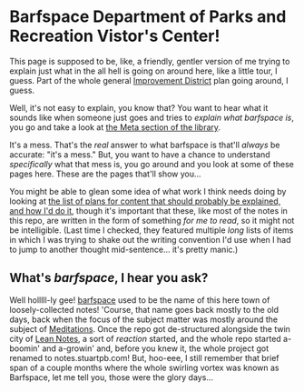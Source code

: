 # Barfspace Department of Parks and Recreation Vistor's Center!

This page is supposed to be, like, a friendly, gentler version of me trying to explain just what in the all hell is going on around here, like a little tour, I guess. Part of the whole general [Improvement District][RCID] plan going around, I guess.

Well, it's not easy to explain, you know that? You want to hear what it sounds like when someone just goes and tries to *explain what barfspace is*, you go and take a look at [the Meta section of the library][barfmeta].

It's a mess. That's the *real* answer to what barfspace is that'll *always* be accurate: "it's a mess." But, you want to have a chance to understand *specifically* what that mess is, you go around and you look at some of these pages here. These are the pages that'll show you...

You might be able to glean some idea of what work I think needs doing by looking at [the list of plans for content that should probably be explained, and how I'd do it][Vision Quests], though it's important that these, like most of the notes in this repo, are written in the form of something *for me to read*, so it might not be intelligible. (Last time I checked, they featured multiple *long* lists of items in which I was trying to shake out the writing convention I'd use when I had to jump to another thought mid-sentence... it's pretty manic.)

## What's *barfspace*, I hear you ask?

Well holllll-ly gee! [barfspace][] used to be the name of this here town of loosely-collected notes! 'Course, that name goes back mostly to the old days, back when the focus of the subject matter was mostly around the subject of [Meditations][]. Once the repo got de-structured alongside the twin city of [Lean Notes][], a sort of *reaction* started, and the whole repo started a-boomin' and a-growin' and, before you knew it, the whole project got renamed to notes.stuartpb.com! But, hoo-eee, I still remember that brief span of a couple months where the whole swirling vortex was known as Barfspace, let me tell you, those were the glory days...

[barfspace]: 8d6x8-adhdp-a49jv-xaybn-zyagf
[Lean Notes]: y063t-8w892-wm8ty-pg17v-k8gwm
[Meditations]: hwhnk-bgrdy-4rbbs-9kyf0-qfsrw
[Vision Quests]: n30v4-dw8dc-c98hz-wyaay-1vf8j
[barfmeta]: hhd1t-c4qv4-wn8bf-nps2x-5fcjs
[RCID]: xcf83-y2s77-w59jc-21g12-032mn
